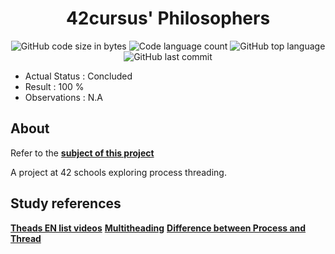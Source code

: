 <h1 align="center">
	42cursus' Philosophers
</h1>

<p align="center">
	<img alt="GitHub code size in bytes" src="https://img.shields.io/github/languages/code-size/paulasbia/Phillosophers?color=blueviolet" />
	<img alt="Code language count" src="https://img.shields.io/github/languages/count/paulasbia/Phillosophers?color=blue" />
	<img alt="GitHub top language" src="https://img.shields.io/github/languages/top/paulasbia/Phillosophers?color=blue" />
	<img alt="GitHub last commit" src="https://img.shields.io/github/last-commit/paulasbia/Phillosophers?color=brightgreen" />
</p>

- Actual Status : Concluded
- Result        : 100 %
- Observations  : N.A

## About
Refer to the [**subject of this project**](https://github.com/paulasbia/Phillosophers/blob/main/Subject_Phillo.pdf)

A project at 42 schools exploring process threading.

## Study references
[**Theads EN list videos**](https://www.youtube.com/watch?v=d9s_d28yJq0&list=PLfqABt5AS4FmuQf70psXrsMLEDQXNkLq2)
[**Multitheading**](https://www.geeksforgeeks.org/multithreading-in-c/)
[**Difference between Process and Thread**](https://www.geeksforgeeks.org/difference-between-process-and-thread/)